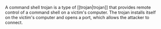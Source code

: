 A command shell trojan is a type of [[trojan|trojan]] that provides remote control of a command shell on a victim's computer. The trojan installs itself on the victim's computer and opens a port, which allows the attacker to connect.